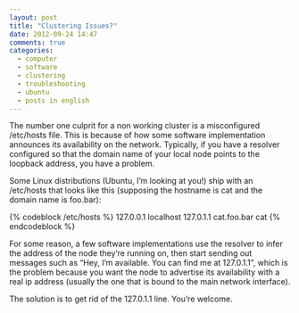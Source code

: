 ```yaml
---
layout: post
title: "Clustering Issues?"
date: 2012-09-24 14:47
comments: true
categories:
  - computer
  - software
  - clustering
  - troubleshooting
  - ubuntu
  - posts in english
---
```

The number one culprit for a non working cluster is a misconfigured /etc/hosts file. This is because of how some software implementation announces its availability on the network. Typically, if you have a resolver configured so that the domain name of your local node points to the loopback address, you have a problem.

Some Linux distributions (Ubuntu, I’m looking at you!) ship with an /etc/hosts that looks like this (supposing the hostname is cat and the domain name is foo.bar):

{% codeblock /etc/hosts %}
127.0.0.1    localhost
127.0.1.1    cat.foo.bar cat
{% endcodeblock %}

For some reason, a few software implementations use the resolver to infer the address of the node they’re running on, then start sending out messages such as “Hey, I’m available. You can find me at 127.0.1.1”, which is the problem because you want the node to advertise its availability with a real ip address (usually the one that is bound to the main network interface).

The solution is to get rid of the 127.0.1.1 line. You’re welcome.
